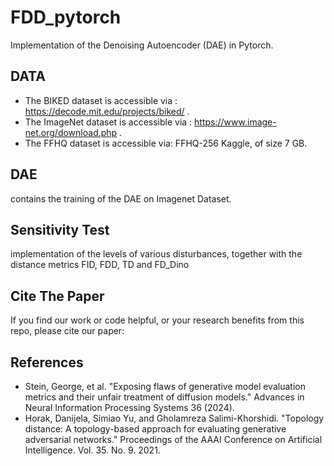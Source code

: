 # FDD_pytorch
Implementation of the Denoising Autoencoder (DAE) in Pytorch.
## DATA
- The BIKED dataset is accessible via : https://decode.mit.edu/projects/biked/ . 
- The ImageNet dataset is accessible via : https://www.image-net.org/download.php .
- The FFHQ dataset is accessible via: FFHQ-256 Kaggle, of size 7 GB.
## DAE
contains the training of the DAE on Imagenet Dataset.
## Sensitivity Test
implementation of the levels of various disturbances, together with the distance metrics FID, FDD, TD and FD_Dino

## Cite The Paper
If you find our work or code helpful, or your research benefits from this repo, please cite our paper:

## References
- Stein, George, et al. "Exposing flaws of generative model evaluation metrics and their unfair treatment of diffusion models." Advances in Neural Information Processing Systems 36 (2024).
- Horak, Danijela, Simiao Yu, and Gholamreza Salimi-Khorshidi. "Topology distance: A topology-based approach for evaluating generative adversarial networks." Proceedings of the AAAI Conference on Artificial Intelligence. Vol. 35. No. 9. 2021.
  
